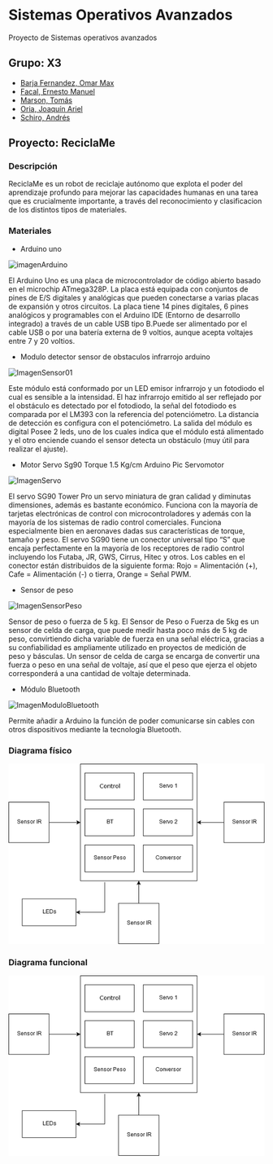 Sistemas Operativos Avanzados
===============================
Proyecto de Sistemas operativos avanzados

Grupo: X3 <br /> 
-----------
* [Barja Fernandez, Omar Max](https://github.com/omx17)<br /> 
* [Facal, Ernesto Manuel](https://github.com/ErnestoFacal)<br />
* [Marson, Tomás](https://github.com/tomimarson)
* [Oria, Joaquín Ariel](https://github.com/OriaJoaquin)<br /> 
* [Schiro, Andrés](https://github.com/ASchiro7)<br /> 

Proyecto: ReciclaMe<br /> 
---------
### Descripción

ReciclaMe es un robot de reciclaje autónomo que explota el poder del aprendizaje profundo para mejorar las capacidades humanas en una tarea que es crucialmente importante, a través del reconocimiento y clasificacion de los distintos tipos de materiales.

### Materiales

* Arduino uno 

![imagenArduino](https://imgs.clipartwiki.com/clipimg/small/162-1623636_this-is-a-small-microcontroller-that-you-can.png)

El Arduino Uno es una placa de microcontrolador de código abierto basado en el microchip ATmega328P. La placa está equipada con conjuntos de pines de E/S digitales y analógicas que pueden conectarse a varias placas de expansión y otros circuitos. La placa tiene 14 pines digitales, 6 pines analógicos y programables con el Arduino IDE (Entorno de desarrollo integrado) a través de un cable USB tipo B.Puede ser alimentado por el cable USB o por una batería externa de 9 voltios, aunque acepta voltajes entre 7 y 20 voltios.

* Modulo detector sensor de obstaculos infrarrojo arduino 

![ImagenSensor01](https://www.luisllamas.es/wp-content/uploads/2016/06/arduino-detector-obstaculos-infrarrojos-componente.png)

Este módulo está conformado por un LED emisor infrarrojo y un fotodiodo el cual es sensible a la intensidad. El haz infrarrojo emitido al ser reflejado por el obstáculo es detectado por el fotodiodo, la señal del fotodiodo es comparada por el LM393 con la referencia del potenciómetro. La distancia de detección es configura con el potenciómetro. La salida del módulo es digital
Posee 2 leds, uno de los cuales indica que el módulo está alimentado y el otro enciende cuando el sensor detecta un obstáculo (muy útil para realizar el ajuste).

* Motor Servo Sg90 Torque 1.5 Kg/cm Arduino Pic Servomotor

![ImagenServo](https://www.robotshop.com/media/catalog/product/cache/image/380x380/9df78eab33525d08d6e5fb8d27136e95/9/g/9g-micro-servo-motor-4-8v.png)

El servo SG90 Tower Pro un servo miniatura de gran calidad y diminutas dimensiones, además es bastante económico. Funciona con la mayoría de tarjetas electrónicas de control con microcontroladores y además con la mayoría de los sistemas de radio control comerciales. Funciona especialmente bien en aeronaves dadas sus características de torque, tamaño y peso.
El servo SG90 tiene un conector universal tipo “S” que encaja perfectamente en la mayoría de los receptores de radio control incluyendo los Futaba, JR, GWS, Cirrus, Hitec y otros. Los cables en el conector están distribuidos de la siguiente forma: Rojo = Alimentación (+), Cafe = Alimentación (-) o tierra, Orange = Señal PWM.

* Sensor de peso

![ImagenSensorPeso](https://http2.mlstatic.com/celda-carga-sensor-peso-5kg-interfaz-hx711mona-D_NQ_NP_730892-MLA31022349955_062019-F.webp)

Sensor de peso o fuerza de 5 kg. El Sensor de Peso o Fuerza de 5kg es un sensor de celda de carga, que puede medir hasta poco más de 5 kg de peso, convirtiendo dicha variable de fuerza en una señal eléctrica, gracias a su confiabilidad es ampliamente utilizado en proyectos de medición de peso y básculas. Un sensor de celda de carga se encarga de convertir una fuerza o peso en una señal de voltaje, así que el peso que ejerza el objeto corresponderá a una cantidad de voltaje determinada.

* Módulo Bluetooth

![ImagenModuloBluetooth](http://www.maxelectronica.cl/5-large_default/modulo-bluetooth-serial-ttl-esclavo-hc-06.jpg)

Permite añadir a Arduino la función de poder comunicarse sin cables con otros dispositivos mediante la tecnología Bluetooth.

### Diagrama físico

![diagramaFisico](https://github.com/OriaJoaquin/X3/blob/master/Diagramas/DiagramaFisico.png)

### Diagrama funcional

![diagramaFuncional](https://github.com/OriaJoaquin/X3/blob/master/Diagramas/DiagramaFisico.png)
